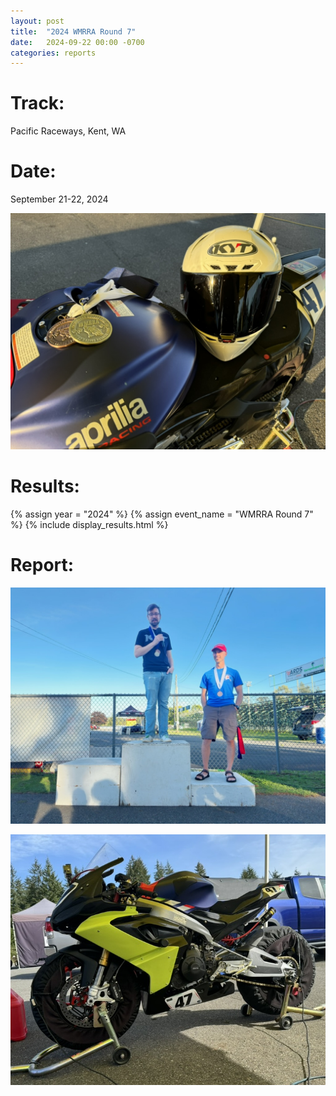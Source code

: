 ```yaml
---
layout: post
title:  "2024 WMRRA Round 7"
date:   2024-09-22 00:00 -0700
categories: reports
---
```




# Track:
Pacific Raceways, Kent, WA

# Date:
September 21-22, 2024

![](/img/race-report-photos/2024/2024-07-21-Medals-Helmet.jpeg)

# Results:
{% assign year = "2024" %}
{% assign event_name = "WMRRA Round 7" %}
{% include display_results.html %}


# Report:
![](/img/race-report-photos/2024/2024-07-21-Podium.jpeg)
 
![](/img/race-report-photos/2024/2024-07-21-Bike.jpeg)
